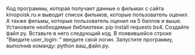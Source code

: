 Код программы, которая получает данные о фильмах с сайта kinopoisk.ru и выводит список фильмов, которые пользователь оценил. А также фильмы, которые пользователь оценил на 5 баллов и выше.
Установите необходимые библиотеки: pip install requests bs4.
Создайте файл py. Вставьте в него следующий код.
В появившейся строке "Введите user_login: " введите свой логин. Запустите программу, выполнив команду: python ваш_файл.py.
